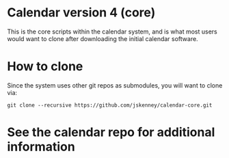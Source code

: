 # Calendar version 4 (core)
This is the core scripts within the calendar system, and is what most users would want to clone after downloading 
the initial calendar software.

# How to clone
Since the system uses other git repos as submodules, you will want to clone via:
```
git clone --recursive https://github.com/jskenney/calendar-core.git
```

# See the calendar repo for additional information
